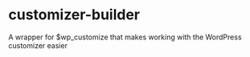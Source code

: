 # customizer-builder
A wrapper for $wp_customize that makes working with the WordPress customizer easier
